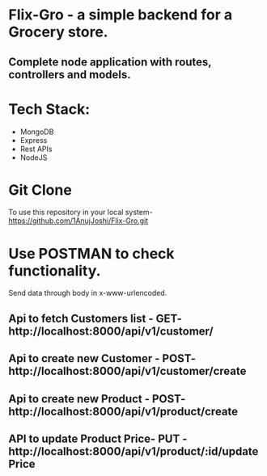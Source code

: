 # Flix-Gro - a simple backend for a Grocery store.
## Complete node application with routes, controllers and models.
# Tech Stack:
* MongoDB
* Express
* Rest APIs
* NodeJS
# Git Clone
  To use this repository in your local system-
  https://github.com/1AnujJoshi/Flix-Gro.git
  
# Use POSTMAN to check functionality. 
Send data through body in x-www-urlencoded.

## Api to fetch Customers list - GET-   http://localhost:8000/api/v1/customer/
## Api to create new Customer - POST-   http://localhost:8000/api/v1/customer/create
## Api to create new Product  - POST-   http://localhost:8000/api/v1/product/create
## API to update Product Price- PUT -   http://localhost:8000/api/v1/product/:id/updatePrice   
